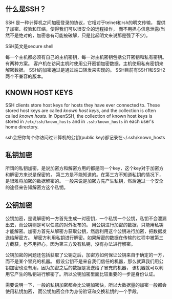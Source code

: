 ## 什么是SSH？
SSH 是一种计算机之间加密登录的协议，它相对于telnet和rsh的明文传输，
提供了加密、校验和压缩，使得我们可以很安全的远程操作，
而不用担心信息泄露(当然不是绝对的，加密总有可能被破解，只是比起明文来说那是强了不少)。



SSH英文是secure shell

每一个主机都必须有自己的主机密钥，每一对主机密钥包括公开密钥和私有密钥。
有两种方案。
客户机在访问主机时使用公开密钥加密数据，主机使用私有密钥来解密数据。
SSH的加密通过是通过端口转发来实现的。
SSH目前有SSH1和SSH2两个不兼容的版本。



## KNOWN HOST KEYS

SSH clients store host keys for hosts they have ever connected to. These stored host keys are called *known host keys*, and the collection is often called *known hosts*. In OpenSSH, the collection of known host keys is stored in `/etc/ssh/known_hosts` and in `.ssh/known_hosts` in each user's home directory.



ssh会把你每个你访问过计算机的公钥(public key)都记录在~/.ssh/known_hosts

## 

## 私钥加密

所谓的私钥加密，是说加密方和解密方用的都是同一个key，这个key对于加密方和解密方来说是保密的，
第三方是不能知道的。在第三方不知道私钥的情况下，是很难将加密的数据解密的。
一般来说是加密方先产生私钥，然后通过一个安全的途径来告知解密方这个私钥。

## 公钥加密

公钥加密，是说解密的一方首先生成一对密钥，一个私钥一个公钥，私钥不会泄漏出去，而公钥则是可以任意的对外发布的。
用公钥进行加密的数据，只能用私钥才能解密。加密方首先从解密方获取公钥，然后利用这个公钥进行加密，把数据发送给解密方。
解密方利用私钥进行解密。如果解密的数据在传输的过程中被第三方截获，也不用担心，因为第三方没有私钥，没有办法进行解密。

公钥加密的问题还包括获取了公钥之后，加密方如何保证公钥来自于确定的一方，而不是某个冒充的机器。
假设公钥不是来自我们信任的机器，那么就算我们用公钥加密也没有用，因为加密之后的数据是发送给了冒充的机器，
该机器就可以利用它产生的私钥进行解密了。所以公钥加密里面比较重要的一步是身份认证。

需要说明一下，一般的私钥加密都会比公钥加密快，所以大数据量的加密一般都会使用私钥加密，
而公钥加密会作为身份验证和交换私钥的一个手段。